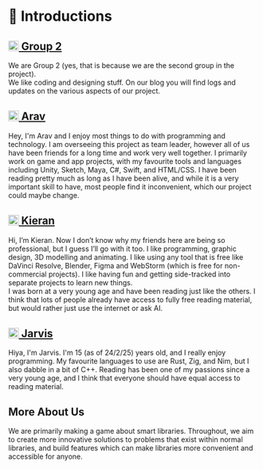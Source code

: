 # 👋 Introductions
## <a href="https://github.com/FloppyLavenderCooki"><img style="width: 1em; position: relative; top: 0.1em; border-radius: 0.1em;" src="https://github.com/FloppyLavenderCooki.png" alt="FloppyLavenderCooki" title="FloppyLavenderCooki"> Group 2</a>
We are Group 2 (yes, that is because we are the second group in the project).<br>
We like coding and designing stuff. On our blog you will find logs and updates on the various aspects of our project.

## <a href="https://github.com/SunnyFloppyDiskStudios"><img style="width: 1em; position: relative; top: 0.1em;" src="https://github.com/SunnyFloppyDiskStudios.png" alt="SunnyFloppyDiskStudios" title="SunnyFloppyDiskStudios"> Arav</a>
Hey, I'm Arav and I enjoy most things to do with programming and technology. I am overseeing this project as team leader, however all of us have been friends for a long time and work very well together. I primarily work on game and app projects, with my favourite tools and languages including Unity, Sketch, Maya, C#, Swift, and HTML/CSS. I have been reading pretty much as long as I have been alive, and while it is a very important skill to have, most people find it inconvenient, which our project could maybe change. 

## <a href="https://github.com/Cooki-Studios"><img style="width: 1em; position: relative; top: 0.1em;" src="https://github.com/Cooki-Studios.png" alt="Cooki-Studios" title="Cooki-Studios"> Kieran</a>
Hi, I’m Kieran. Now I don’t know why my friends here are being so professional, but I guess I’ll go with it too. I like programming, graphic design, 3D modelling and animating.
I like using any tool that is free like DaVinci Resolve, Blender, Figma and WebStorm (which is free for non-commercial projects).
I like having fun and getting side-tracked into separate projects to learn new things.<br>
I was born at a very young age and have been reading just like the others. I think that lots of people already have access to fully free reading material, but would rather just use the internet or ask AI.

## <a href="https://github.com/Salping"><img style="width: 1em; position: relative; top: 0.1em;" src="https://github.com/salping.png" alt="salping" title="salping"> Jarvis</a>
Hiya, I'm Jarvis. I'm 15 (as of 24/2/25) years old, and I really enjoy programming. My favourite languages to use are Rust, Zig, and Nim, but I also dabble in a bit of C++. Reading has been one of my passions since a very young age, and I think that everyone should have equal access to reading material.

## More About Us
We are primarily making a game about smart libraries. Throughout, we aim to create more innovative solutions to problems that exist within normal libraries, and build features which can make libraries more convenient and accessible for anyone.